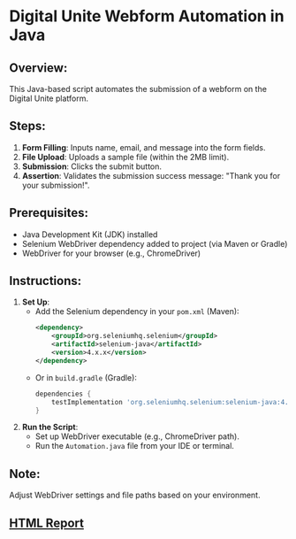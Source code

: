 # Digital Unite Webform Automation in Java

## Overview:
This Java-based script automates the submission of a webform on the Digital Unite platform.

## Steps:
1. **Form Filling**: Inputs name, email, and message into the form fields.
2. **File Upload**: Uploads a sample file (within the 2MB limit).
3. **Submission**: Clicks the submit button.
4. **Assertion**: Validates the submission success message: "Thank you for your submission!".

## Prerequisites:
- Java Development Kit (JDK) installed
- Selenium WebDriver dependency added to project (via Maven or Gradle)
- WebDriver for your browser (e.g., ChromeDriver)

## Instructions:
1. **Set Up**:
    - Add the Selenium dependency in your `pom.xml` (Maven):
      ```xml
      <dependency>
          <groupId>org.seleniumhq.selenium</groupId>
          <artifactId>selenium-java</artifactId>
          <version>4.x.x</version>
      </dependency>
      ```
    - Or in `build.gradle` (Gradle):
      ```groovy
      dependencies {
          testImplementation 'org.seleniumhq.selenium:selenium-java:4.x.x'
      }
      ```
2. **Run the Script**:
   - Set up WebDriver executable (e.g., ChromeDriver path).
   - Run the `Automation.java` file from your IDE or terminal.

## Note:
Adjust WebDriver settings and file paths based on your environment.

## [HTML Report](https://drive.google.com/file/d/1OdTR0PgCQqw6k_6UyCA4GCuK99oydrcH/view?usp=sharing)
